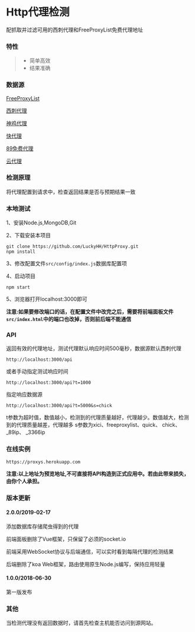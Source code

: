 # Http代理检测

配抓取并过滤可用的西刺代理和FreeProxyList免费代理地址

### 特性
> * 简单高效
> * 结果准确

### 数据源
[FreeProxyList](https://free-proxy-list.net/)

[西刺代理](http://www.xicidaili.com)

[神鸡代理](https://www.kuaidaili.com/free/)

[快代理](https://www.kuaidaili.com/free/)

[89免费代理](http://www.89ip.cn/)

[云代理](http://www.ip3366.net/)

### 检测原理
将代理配置到请求中，检查返回结果是否与预期结果一致

### 本地测试
1、安装Node.js,MongoDB,Git

2、下载安装本项目
```
git clone https://github.com/LuckyHH/HttpProxy.git
npm install
```

3、修改配置文件`src/config/index.js`数据库配置项

4、启动项目
```
npm start
```

5、浏览器打开localhost:3000即可

**注意:如果要修改端口的话，在配置文件中改完之后，需要将前端面板文件`src/index.html`中的端口也改掉，否则前后端不能通信**

### API
返回有效的代理地址，测试代理默认响应时间500毫秒，数据源默认西刺代理
```
http://localhost:3000/api
```

或者手动指定测试响应时间
```
http://localhost:3000/api?t=1000
```

指定响应数据源
```
http://localhost:3000/api?t=5000&s=chick
```

t参数为超时值，数值越小，检测到的代理质量越好，代理越少。数值越大，检测到的代理质量越差，代理越多
s参数为xici、freeproxylist、quick、 chick、 _89ip、 _3366ip

### 在线实例
```
https://proxys.herokuapp.com
```

**注意:以上地址为预览地址,不可直接将API构造到正式应用中。若由此带来损失，由你个人承担。**

### 版本更新

#### 2.0.0/2019-02-17
添加数据库存储爬虫得到的代理

前端面板删除了Vue框架，只保留了必须的socket.io

前端采用WebSocket协议与后端通信，可以实时看到每隔代理的检测结果

后端删除了koa Web框架，路由使用原生Node.js编写，保持应用轻量

#### 1.0.0/2018-06-30

第一版发布

### 其他
当检测代理没有返回数据时，请首先检查主机能否访问到源网站。
